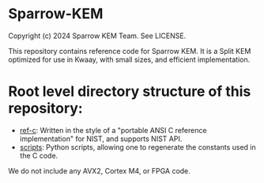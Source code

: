 #	Sparrow-KEM

Copyright (c) 2024 Sparrow KEM Team. See LICENSE.

This repository contains reference code for Sparrow KEM. It is a Split KEM optimized for use in Kwaay, with 
small sizes, and efficient implementation.

#	Root level directory structure of this repository:

*	[ref-c](ref-c): Written in the style of a "portable ANSI C reference implementation" for NIST, and supports NIST API.
*	[scripts](scripts): Python scripts, allowing one to regenerate the constants used in the C code.

We do not include any AVX2, Cortex M4, or FPGA code.


